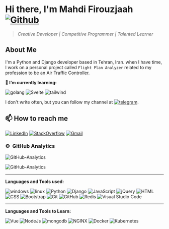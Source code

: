 # Hi there, I'm Mahdi Firouzjaah [![Github](https://img.shields.io/github/followers/mh-firouzjaah?label=Follow%20me&style=social)](https://github.com/mh-firouzjaah)

> _Creative Developer | Competitive Programmer | Talented Learner_

## About Me

I'm a Python and Django developer based in Tehran, Iran. when I have time,
I work on a personal project called `Flight Plan Analyzer` related to
my profession to be an Air Traffic Controller.

**🌱 I’m currently learning:**

![golang](https://img.shields.io/badge/-golang-6E6E6D?&logo=go)
![Svelte](https://img.shields.io/badge/-Svelte-6E6E6D?&logo=Svelte)
![tailwind](https://img.shields.io/badge/-tailwind-6E6E6D?&logo=tailwind-css)

I don't write often, but you can follow my channel at [![telegram](https://img.shields.io/badge/-telegram-6E6E6D?&logo=telegram)](https://t.me/programming_tricks).

## 📫 How to reach me

[![LinkedIn](https://img.shields.io/badge/-LinkedIn-blue?style=flat-square&logo=linkedin)](https://linkedin.com/in/mahdi-firouzjaah)
[![StackOverflow](https://img.shields.io/badge/-StackOverflow-FE7A16?style=flat-square&logo=stack-overflow&logoColor=white)](https://stackoverflow.com/users/10651401/mahdi-firouzjah)
[![Gmail](https://img.shields.io/badge/Gmail-D14836?style=flat&logo=gmail&logoColor=white)](mailto:mh.firouzjah@gmail.com)

<!--
**mh-firouzjaah/mh-firouzjaah** is a ✨ _special_ ✨ repository because
its `README.md` (this file) appears on your GitHub profile.

Here are some ideas to get you started:

- 🔭 I’m currently working on ...
- 🌱 I’m currently learning ...
- 👯 I’m looking to collaborate on ...
- 🤔 I’m looking for help with ...
- 💬 Ask me about ...
- 📫 How to reach me: ...
- 😄 Pronouns: ...
- ⚡ Fun fact: ...
-->

### ⚙️ &nbsp;GitHub Analytics

![GitHub-Analytics](https://github-readme-stats.vercel.app/api/top-langs/?username=mh-firouzjaah&layout=compact&langs_count=8&theme=algolia)

![GitHub-Analytics](https://github-readme-stats.vercel.app/api?username=mh-firouzjaah&show_icons=true&theme=algolia&include_all_commits=true&count_private=true)

---

**Languages and Tools used:**

![windows](https://img.shields.io/badge/-windows-6E6E6D?&logo=windows&logoColor=blue)
![linux](https://img.shields.io/badge/-linux-6E6E6D?&logo=linux&logoColor=black)
![Python](https://img.shields.io/badge/-Python-6E6E6D?style=flat&logo=python)
![Django](https://img.shields.io/badge/-Django-6E6E6D?style=flat&logo=django&logoColor=092E20)
![JavaScript](https://img.shields.io/badge/-JavaScript-6E6E6D?style=flat&logo=javascript)
![jQuery](https://img.shields.io/badge/-jQuery-6E6E6D?&logo=jQuery&logoColor=1572B6)
![HTML](https://img.shields.io/badge/-HTML-6E6E6D?style=flat&logo=HTML5)
![CSS](https://img.shields.io/badge/-CSS-6E6E6D?style=flat&logo=CSS3&logoColor=1572B6)
![Bootstrap](https://img.shields.io/badge/-Bootstrap-6E6E6D?style=flat&logo=bootstrap&logoColor=563D7C)
![Git](https://img.shields.io/badge/-Git-6E6E6D?style=flat&logo=git)
![GitHub](https://img.shields.io/badge/-GitHub-6E6E6D?style=flat&logo=github&logoColor=black)
![Redis](https://img.shields.io/badge/-Redis-6E6E6D?&logo=Redis)
![Visual Studio Code](https://img.shields.io/badge/-VSCode-6E6E6D?style=flat&logo=visual-studio-code&logoColor=007ACC)

---

**Languages and Tools to Learn:**

![Vue](https://img.shields.io/badge/-Vue-6E6E6D?&logo=Vue-dot-js)
![NodeJs](https://img.shields.io/badge/-NodeJs-6E6E6D?&logo=Node-dot-js)
![mongodb](https://img.shields.io/badge/-mongodb-6E6E6D?&logo=mongodb)
![NGINX](https://img.shields.io/badge/-NGINX-6E6E6D?&logo=nginx&logoColor=darkgreen)
![Docker](https://img.shields.io/badge/-Docker-6E6E6D?&logo=Docker)
![Kubernetes](https://img.shields.io/badge/-Kubernetes-6E6E6D?&logo=Kubernetes)
